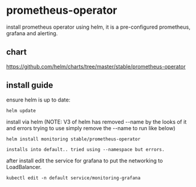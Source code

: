 # prometheus-operator

install prometheus operator using helm, it is a pre-configured prometheus, grafana and alerting.

## chart

https://github.com/helm/charts/tree/master/stable/prometheus-operator

## install guide

ensure helm is up to date:

`helm update`

install via helm (NOTE: V3 of helm has removed --name by the looks of it and errors trying to use simply remove the --name to run like below)

`helm install monitoring stable/prometheus-operator`

    installs into default.. tried using --namespace but errors.

after install edit the service for grafana to put the networking to LoadBalancer.

`kubectl edit -n default service/monitoring-grafana`
